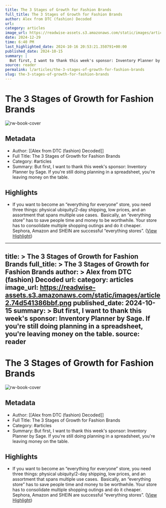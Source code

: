 ```yaml
---
title: The 3 Stages of Growth for Fashion Brands
full_title: The 3 Stages of Growth for Fashion Brands
author: Alex from DTC (fashion) Decoded
url: 
category: articles
image_url: https://readwise-assets.s3.amazonaws.com/static/images/article2.74d541386bbf.png
date: 2024-12-29
time: 6:40 PM
last_highlighted_date: 2024-10-16 20:53:21.350791+00:00
published_date: 2024-10-15
summary: |
  But first, I want to thank this week's sponsor: Inventory Planner by Sage. If you're still doing planning in a spreadsheet, you're leaving money on the table.
source: reader
permalink: l/articles/the-3-stages-of-growth-for-fashion-brands
slug: the-3-stages-of-growth-for-fashion-brands
---
```

# The 3 Stages of Growth for Fashion Brands

![rw-book-cover](https://readwise-assets.s3.amazonaws.com/static/images/article2.74d541386bbf.png)

## Metadata
- Author: [[Alex from DTC (fashion) Decoded]]
- Full Title: The 3 Stages of Growth for Fashion Brands
- Category: #articles
- Summary: But first, I want to thank this week's sponsor: Inventory Planner by Sage. If you're still doing planning in a spreadsheet, you're leaving money on the table.

## Highlights
- If you want to become an “everything for everyone” store, you need three things: physical ubiquity/2-day shipping, low prices, and an assortment that spans multiple use cases.
  ​ 
  Basically, an “everything store” has to save people time and money to be worthwhile. Your store has to consolidate multiple shopping outings and do it cheaper. Sephora, Amazon and SHEIN are successful “everything stores”. ([View Highlight](https://read.readwise.io/read/01jabhpgffhay20nzj04222tqr))


---
title: >
  The 3 Stages of Growth for Fashion Brands
full_title: >
  The 3 Stages of Growth for Fashion Brands
author: >
  Alex from DTC (fashion) Decoded
url: 
category: articles
image_url: https://readwise-assets.s3.amazonaws.com/static/images/article2.74d541386bbf.png
published_date: 2024-10-15
summary: >
  But first, I want to thank this week's sponsor: Inventory Planner by Sage. If you're still doing planning in a spreadsheet, you're leaving money on the table.
source: reader
---
# The 3 Stages of Growth for Fashion Brands

![rw-book-cover](https://readwise-assets.s3.amazonaws.com/static/images/article2.74d541386bbf.png)

## Metadata
- Author: [[Alex from DTC (fashion) Decoded]]
- Full Title: The 3 Stages of Growth for Fashion Brands
- Category: #articles
- Summary: But first, I want to thank this week's sponsor: Inventory Planner by Sage. If you're still doing planning in a spreadsheet, you're leaving money on the table.

## Highlights
- If you want to become an “everything for everyone” store, you need three things: physical ubiquity/2-day shipping, low prices, and an assortment that spans multiple use cases.
  ​ 
  Basically, an “everything store” has to save people time and money to be worthwhile. Your store has to consolidate multiple shopping outings and do it cheaper. Sephora, Amazon and SHEIN are successful “everything stores”. ([View Highlight](https://read.readwise.io/read/01jabhpgffhay20nzj04222tqr))


